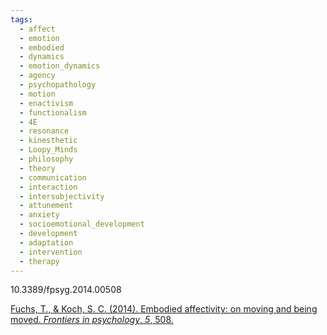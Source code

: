 ```yaml
---
tags:
  - affect
  - emotion
  - embodied
  - dynamics
  - emotion_dynamics
  - agency
  - psychopathology
  - motion
  - enactivism
  - functionalism
  - 4E
  - resonance
  - kinesthetic
  - Loopy_Minds
  - philosophy
  - theory
  - communication
  - interaction
  - intersubjectivity
  - attunement
  - anxiety
  - socioemotional_development
  - development
  - adaptation
  - intervention
  - therapy
---
```

10.3389/fpsyg.2014.00508

[Fuchs, T., & Koch, S. C. (2014). Embodied affectivity: on moving and being moved. _Frontiers in psychology_, _5_, 508.](https://www.frontiersin.org/journals/psychology/articles/10.3389/fpsyg.2014.00508/full)